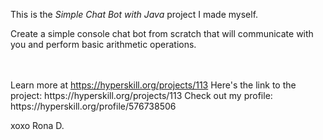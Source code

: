 This is the *Simple Chat Bot with Java* project I made myself.

<p>Create a simple console chat bot from scratch that will communicate with you and perform basic arithmetic operations.</p><br/><br/>Learn more at <a href="https://hyperskill.org/projects/113?utm_source=ide&utm_medium=ide&utm_campaign=ide&utm_content=project-card">https://hyperskill.org/projects/113</a>
Here's the link to the project: https://hyperskill.org/projects/113
Check out my profile: https://hyperskill.org/profile/576738506

xoxo
Rona D.
